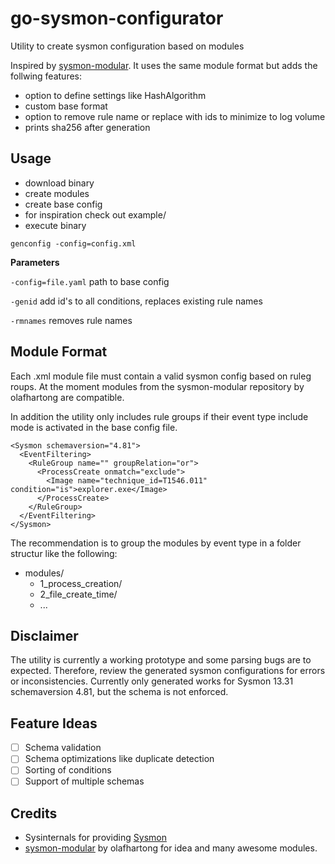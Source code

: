 # go-sysmon-configurator
Utility to create sysmon configuration based on modules

Inspired by [sysmon-modular](https://github.com/olafhartong/sysmon-modular).
It uses the same module format but adds the follwing features:
- option to define settings like HashAlgorithm
- custom base format 
- option to remove rule name or replace with ids to minimize to log volume
- prints sha256 after generation

## Usage
- download binary
- create modules
- create base config
- for inspiration check out example/
- execute binary
```
genconfig -config=config.xml
```

**Parameters**

```-config=file.yaml``` path to base config

```-genid``` add id's to all conditions, replaces existing rule names

```-rmnames``` removes rule names


## Module Format
Each .xml module file must contain a valid sysmon config based on ruleg roups. 
At the moment modules from the sysmon-modular repository by olafhartong are compatible.

In addition the utility only includes rule groups if their event type include mode is activated in the base config file. 

```
<Sysmon schemaversion="4.81">
  <EventFiltering>
    <RuleGroup name="" groupRelation="or">
      <ProcessCreate onmatch="exclude">
        <Image name="technique_id=T1546.011" condition="is">explorer.exe</Image>
      </ProcessCreate>
    </RuleGroup>
  </EventFiltering>
</Sysmon>
```
The recommendation is to group the modules by event type in a folder structur like the following:
- modules/
  - 1_process_creation/
  - 2_file_create_time/
  - ...


## Disclaimer
The utility is currently  a working prototype and some parsing bugs are to expected. 
Therefore, review the generated sysmon configurations for errors or inconsistencies.
Currently only generated works for Sysmon 13.31 schemaversion 4.81, but the schema is not enforced.

## Feature Ideas
- [ ] Schema validation
- [ ] Schema optimizations like duplicate detection
- [ ] Sorting of conditions
- [ ] Support of multiple schemas

## Credits
- Sysinternals for providing [Sysmon](https://docs.microsoft.com/en-us/sysinternals/downloads/sysmon)
- [sysmon-modular](https://github.com/olafhartong/sysmon-modular) by olafhartong for idea and many awesome modules.
